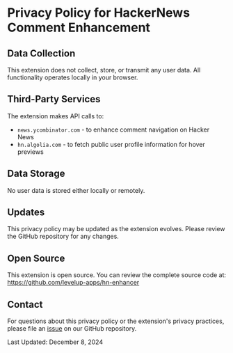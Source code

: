 # Privacy Policy for HackerNews Comment Enhancement

## Data Collection
This extension does not collect, store, or transmit any user data. All functionality operates locally in your browser.

## Third-Party Services
The extension makes API calls to:
- `news.ycombinator.com` - to enhance comment navigation on Hacker News
- `hn.algolia.com` - to fetch public user profile information for hover previews

## Data Storage
No user data is stored either locally or remotely.

## Updates
This privacy policy may be updated as the extension evolves. Please review the GitHub repository for any changes.

## Open Source
This extension is open source. You can review the complete source code at: https://github.com/levelup-apps/hn-enhancer

## Contact
For questions about this privacy policy or the extension's privacy practices, please file an [issue](https://github.com/levelup-apps/hn-enhancer/issues) on our GitHub repository.

Last Updated: December 8, 2024
```